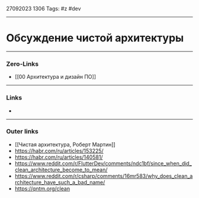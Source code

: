 27092023 1306
Tags: #z #dev 

---
# Обсуждение чистой архитектуры

---
### Zero-Links
- [[00 Архитектура и дизайн ПО]]

---
### Links
- 

---
### Outer links
- [[Чистая архитектура, Роберт Мартин]]
- https://habr.com/ru/articles/153225/
- https://habr.com/ru/articles/140581/
- https://www.reddit.com/r/FlutterDev/comments/ndc1bf/since_when_did_clean_architecture_become_to_mean/
- https://www.reddit.com/r/csharp/comments/16mr583/why_does_clean_architecture_have_such_a_bad_name/
- https://qntm.org/clean